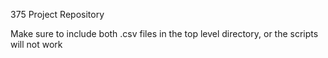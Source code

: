 375 Project Repository

Make sure to include both .csv files in the top level directory, or the scripts will not work
